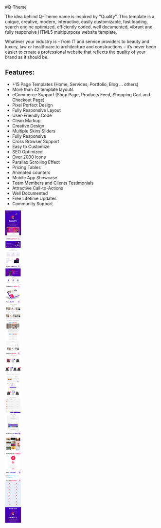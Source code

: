 #Q-Theme

The idea behind Q-Theme name is inspired by "Quality". This template is a unique, creative, modern, interactive, easily customizable, fast loading, search engine optimized, efficiently coded, well documented, vibrant and fully responsive HTML5  multipurpose website template.

Whatever your industry is – from IT and service providers to beauty and luxury, law or healthcare to architecture and constructions – it’s never been easier to create a professional website that reflects the quality of your brand as it should be.

## Features:

* +15 Page Templates (Home, Services, Portfolio, Blog ... others)
* More than 42 template layouts
* eCommerce Support  (Shop Page, Products Feed, Shopping Cart and Checkout Page)
* Pixel Perfect Design
* Fully Responsive Layout
* User-Friendly Code
* Clean Markup
* Creative Design
* Multiple Skins Sliders
* Fully Responsive
* Cross Browser Support
* Easy to Customize
* SEO Optimized
* Over 2000 icons
* Parallax Scrolling Effect
* Pricing Tables 
* Animated counters
* Mobile App Showcase
* Team Members and Clients Testimonials
* Attractive Call-to-Actions 
* Well Documented
* Free Lifetime Updates
* Community Support

![q-theme_features.jpg](./readme_assets/q-theme_features.jpg "")